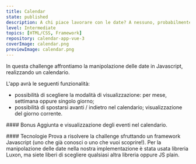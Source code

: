 ```yaml
---
title: Calendar
state: published
description: A chi piace lavorare con le date? A nessuno, probabilmente. Ma prima o poi tocca a tutti. Diamoci da fare!
level: Intermediate
topics: [HTML/CSS, Framework]
repository: calendar-app-vue-3
coverImage: calendar.png
previewImage: calendar.png
---
```

In questa challenge affrontiamo la manipolazione delle date in Javascript, realizzando un calendario.

L'app avrà le seguenti funzionalità:
- possibilità di scegliere la modalità di visualizzazione: per mese, settimana oppure singolo giorno;
- possibilità di spostarsi avanti / indietro nel calendario;
visualizzazione del giorno corrente.

#### Bonus
Aggiunta e visualizzazione degli eventi nel calendario.

#### Tecnologie
Prova a risolvere la challenge sfruttando un framework Javascript (uno che già conosci o uno che vuoi scoprire!). Per la manipolazione delle date nella nostra implementazione è stata usata libreria Luxon, ma siete liberi di scegliere qualsiasi altra libreria oppure JS plain.